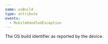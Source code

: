 ```yaml
---
name: osBuild
type: attribute
events:
  - MobileHandledException
---
```


The OS build identifier as reported by the device. 